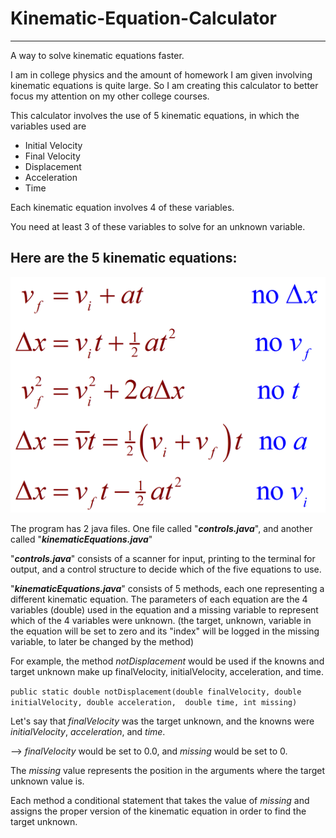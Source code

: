 # Kinematic-Equation-Calculator
<hr>
A way to solve kinematic equations faster.

I am in college physics and the amount of homework I am given involving kinematic equations
is quite large. So I am creating this calculator to better focus my attention on my other college courses.

This calculator involves the use of 5 kinematic equations, in which the variables used are
* Initial Velocity
* Final Velocity
* Displacement
* Acceleration
* Time

Each kinematic equation involves 4 of these variables.

You need at least 3 of these variables to solve for an unknown variable.

## Here are the 5 kinematic equations:

![Kinematic Equations](kinematic_equations_image.png)

The program has 2 java files. One file called "**_controls.java_**", and another called "**_kinematicEquations.java_**"

"**_controls.java_**" consists of a scanner for input, printing to the terminal for output, and a control structure to decide which of the five equations to use.

"**_kinematicEquations.java_**" consists of 5 methods, each one representing a different kinematic equation. The parameters of each equation are 
the 4 variables (double) used in the equation and a missing variable to represent which of the 4 variables were unknown. 
(the target, unknown, variable in the equation will be set to zero and its "index" will be logged in the missing variable, to later be changed by the method)

For example, the method _notDisplacement_ would be used if the knowns and target unknown make up finalVelocity, initialVelocity, acceleration, and time.

`public static double notDisplacement(double finalVelocity, double initialVelocity, double acceleration,  double time, int missing)`

Let's say that _finalVelocity_ was the target unknown, and the knowns were _initialVelocity_, _acceleration_, and _time_.

--> _finalVelocity_ would be set to 0.0, and _missing_ would be set to 0.

The _missing_ value represents the position in the arguments where the target unknown value is.

Each method a conditional statement that takes the value of _missing_ and assigns the proper version of the kinematic equation in order to find the target unknown.





